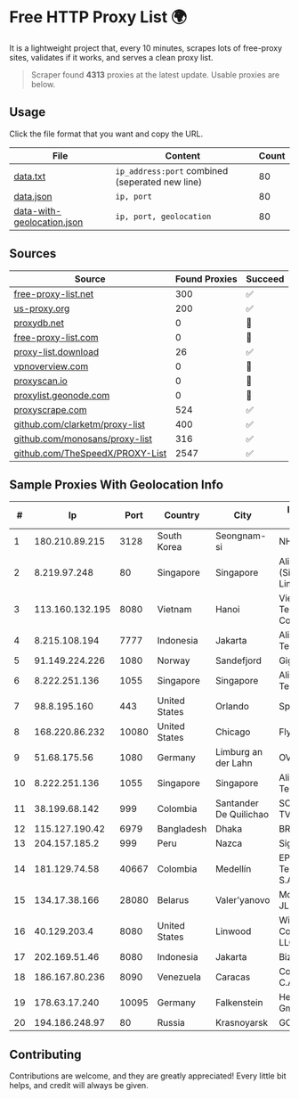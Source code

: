 
# Free HTTP Proxy List 🌍

It is a lightweight project that, every 10 minutes, scrapes lots of free-proxy sites, validates if it works, and serves a clean proxy list.


> Scraper found **4313** proxies at the latest update. Usable proxies are below.

## Usage

Click the file format that you want and copy the URL.


|File|Content|Count|
|----|-------|-----|
|[data.txt](https://raw.githubusercontent.com/themiralay/Proxy-List-World/master/data.txt)|`ip_address:port` combined (seperated new line)|80|
|[data.json](https://raw.githubusercontent.com/themiralay/Proxy-List-World/master/data.json)|`ip, port`|80|
|[data-with-geolocation.json](https://raw.githubusercontent.com/themiralay/Proxy-List-World/master/data-with-geolocation.json)|`ip, port, geolocation`|80|

## Sources

|Source|Found Proxies|Succeed|
|------|-------------|-------|
|[free-proxy-list.net](https://free-proxy-list.net)|300|✅|
|[us-proxy.org](https://www.us-proxy.org)|200|✅|
|[proxydb.net](http://proxydb.net)|0|🚫|
|[free-proxy-list.com](https://free-proxy-list.com/?page=&port=&type%5B%5D=http&type%5B%5D=https&up_time=0&search=Search)|0|🚫|
|[proxy-list.download](https://www.proxy-list.download/HTTP)|26|✅|
|[vpnoverview.com](https://vpnoverview.com/privacy/anonymous-browsing/free-proxy-servers)|0|🚫|
|[proxyscan.io](https://www.proxyscan.io)|0|🚫|
|[proxylist.geonode.com](https://proxylist.geonode.com/api/proxy-list?limit=300&page=1&sort_by=lastChecked&sort_type=desc&protocols=http,https)|0|🚫|
|[proxyscrape.com](https://api.proxyscrape.com/v2/?request=displayproxies&protocol=http&timeout=10000&country=all&ssl=all&anonymity=all)|524|✅|
|[github.com/clarketm/proxy-list](https://raw.githubusercontent.com/clarketm/proxy-list/master/proxy-list-raw.txt)|400|✅|
|[github.com/monosans/proxy-list](https://raw.githubusercontent.com/monosans/proxy-list/main/proxies/http.txt)|316|✅|
|[github.com/TheSpeedX/PROXY-List](https://raw.githubusercontent.com/TheSpeedX/PROXY-List/master/http.txt)|2547|✅|


## Sample Proxies With Geolocation Info

|#|Ip|Port|Country|City|Internet Service Provider|
|-|--|----|-------|----|-------------------------|
|1|180.210.89.215|3128|South Korea|Seongnam-si|NHNCLOUD|
|2|8.219.97.248|80|Singapore|Singapore|Alibaba Cloud (Singapore) Private Limited|
|3|113.160.132.195|8080|Vietnam|Hanoi|VietNam Post and Telecom Corporation|
|4|8.215.108.194|7777|Indonesia|Jakarta|Alibaba (US) Technology Co., Ltd.|
|5|91.149.224.226|1080|Norway|Sandefjord|Gigahost|
|6|8.222.251.136|1055|Singapore|Singapore|Alibaba (US) Technology Co., Ltd.|
|7|98.8.195.160|443|United States|Orlando|Spectrum|
|8|168.220.86.232|10080|United States|Chicago|Fly.io, Inc.|
|9|51.68.175.56|1080|Germany|Limburg an der Lahn|OVH SAS|
|10|8.222.251.136|1055|Singapore|Singapore|Alibaba (US) Technology Co., Ltd.|
|11|38.199.68.142|999|Colombia|Santander De Quilichao|SOMOS TV+INTERNET|
|12|115.127.190.42|6979|Bangladesh|Dhaka|BRACNet Limited|
|13|204.157.185.2|999|Peru|Nazca|Signal Peru S.A.C|
|14|181.129.74.58|40667|Colombia|Medellín|EPM Telecomunicaciones S.A. E.S.P.|
|15|134.17.38.166|28080|Belarus|Valer’yanovo|Mobile TeleSystems JLLC|
|16|40.129.203.4|8080|United States|Linwood|Windstream Communications LLC|
|17|202.169.51.46|8080|Indonesia|Jakarta|Biznet - PSN-NAP|
|18|186.167.80.236|8090|Venezuela|Caracas|Corporacion Digitel C.A|
|19|178.63.17.240|10095|Germany|Falkenstein|Hetzner Online GmbH|
|20|194.186.248.97|80|Russia|Krasnoyarsk|GOLDEN Telecom|



## Contributing

Contributions are welcome, and they are greatly appreciated! Every
little bit helps, and credit will always be given.

